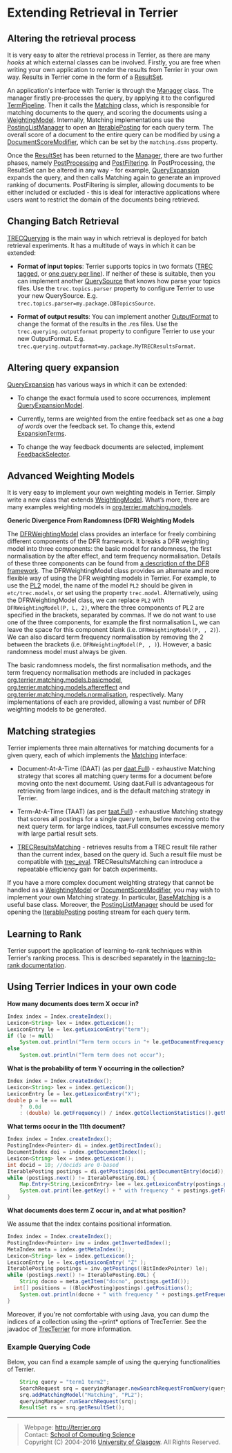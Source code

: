 Extending Retrieval in Terrier
==============================

Altering the retrieval process
------------------------------

It is very easy to alter the retrieval process in Terrier, as there are many *hooks* at which external classes can be involved. Firstly, you are free when writing your own application to render the results from Terrier in your own way. Results in Terrier come in the form of a [ResultSet](javadoc/org/terrier/matching/ResultSet.html).

An application's interface with Terrier is through the [Manager](javadoc/org/terrier/querying/Manager.html) class. The manager firstly pre-processes the query, by applying it to the configured [TermPipeline](javadoc/org/terrier/terms/TermPipeline.html). Then it calls the [Matching](javadoc/org/terrier/matching/Matching.html) class, which is responsible for matching documents to the query, and scoring the documents using a [WeightingModel](javadoc/org/terrier/matching/models/WeightingModel.html). Internally, Matching implementations use the [PostingListManager](javadoc/org/terrier/matching/PostingListManager.html) to open an [IterablePosting](javadoc/org/terrier/structures/postings/IterablePosting.html) for each query term. The overall score of a document to the entire query can be modified by using a [DocumentScoreModifier](javadoc/org/terrier/matching/dsms/DocumentScoreModifier.html), which can be set by the `matching.dsms` property.

Once the [ResultSet](javadoc/org/terrier/matching/ResultSet.html) has been returned to the [Manager](javadoc/org/terrier/querying/Manager.html), there are two further phases, namely [PostProcessing](javadoc/org/terrier/querying/PostProcess.html) and [PostFiltering](javadoc/org/terrier/querying/PostFilter.html). In PostProcessing, the ResultSet can be altered in any way - for example, [QueryExpansion](javadoc/org/terrier/querying/QueryExpansion.html) expands the query, and then calls Matching again to generate an improved ranking of documents. PostFiltering is simpler, allowing documents to be either included or excluded - this is ideal for interactive applications where users want to restrict the domain of the documents being retrieved.

Changing Batch Retrieval
------------------------

[TRECQuerying](javadoc/org/terrier/applications/batchquerying/TRECQuerying.html) is the main way in which retrieval is deployed for batch retrieval experiments. It has a multitude of ways in which it can be extended:

-   **Format of input topics**: Terrier supports topics in two formats ([TREC tagged](javadoc/org/terrier/structures/TRECQuery.html), or [one query per line](javadoc/org/terrier/structures/SingleLineTRECQuery.html)). If neither of these is suitable, then you can implement another [QuerySource](javadoc/org/terrier/applications/batchquerying/QuerySource.html) that knows how parse your topics files. Use the `trec.topics.parser` property to configure Terrier to use your new QuerySource. E.g. `trec.topics.parser=my.package.DBTopicsSource`.

-   **Format of output results**: You can implement another [OutputFormat](javadoc/org/terrier/structures/outputformat/OutputFormat.html) to change the format of the results in the .res files. Use the `trec.querying.outputformat` property to configure Terrier to use your new OutputFormat. E.g. `trec.querying.outputformat=my.package.MyTRECResultsFormat`.

Altering query expansion
------------------------

[QueryExpansion](javadoc/org/terrier/querying/QueryExpansion.html) has various ways in which it can be extended:

-   To change the exact formula used to score occurrences, implement [QueryExpansionModel](javadoc/org/terrier/matching/models/queryexpansion/QueryExpansionModel.html).

-   Currently, terms are weighted from the entire feedback set as one a *bag of words* over the feedback set. To change this, extend [ExpansionTerms](javadoc/org/terrier/querying/ExpansionTerms.html).

-   To change the way feedback documents are selected, implement [FeedbackSelector](javadoc/org/terrier/querying/FeedbackSelector.html).

Advanced Weighting Models
-------------------------

It is very easy to implement your own weighting models in Terrier. Simply write a new class that extends [WeightingModel](javadoc/org/terrier/matching/models/WeightingModel.html). What’s more, there are many examples weighting models in [org.terrier.matching.models](javadoc/org/terrier/matching/models/package-summary.html).

**Generic Divergence From Randomness (DFR) Weighting Models**

The [DFRWeightingModel](javadoc/org/terrier/matching/models/DFRWeightingModel.html) class provides an interface for freely combining different components of the DFR framework. It breaks a DFR weighting model into three components: the basic model for randomness, the first normalisation by the after effect, and term frequency normalisation. Details of these three components can be found from [a description of the DFR framework](dfr_description.md). The DFRWeightingModel class provides an alternate and more flexible way of using the DFR weighting models in Terrier. For example, to use the [PL2](javadoc/org/terrier/matching/models/PL2.html) model, the name of the model `PL2` should be given in `etc/trec.models`, or set using the property `trec.model`. Alternatively, using the DFRWeightingModel class, we can replace `PL2` with `DFRWeightingModel(P, L, 2)`, where the three components of PL2 are specified in the brackets, separated by commas. If we do not want to use one of the three components, for example the first normalisation L, we can leave the space for this component blank (i.e. `DFRWeightingModel(P, , 2)`). We can also discard term frequency normalisation by removing the 2 between the brackets (i.e. `DFRWeightingModel(P, , )`). However, a basic randomness model must always be given.

The basic randomness models, the first normalisation methods, and the term frequency normalisation methods are included in packages [org.terrier.matching.models.basicmodel](javadoc/org/terrier/matching/models/basicmodel/package-summary.html), [org.terrier.matching.models.aftereffect](javadoc/org/terrier/matching/models/aftereffect/package-summary.html) and [org.terrier.matching.models.normalisation](javadoc/org/terrier/matching/models/normalisation/package-summary.html), respectively. Many implementations of each are provided, allowing a vast number of DFR weighting models to be generated.

Matching strategies
-------------------

Terrier implements three main alternatives for matching documents for a given query, each of which implements the [Matching](javadoc/org/terrier/matching/Matching.html) interface:

-   Document-At-A-Time (DAAT) (as per [daat.Full](javadoc/org/terrier/matching/daat/Full.html)) - exhaustive Matching strategy that scores all matching query terms for a document before moving onto the next documemt. Using daat.Full is advantageous for retrieving from large indices, and is the default matching strategy in Terrier.

-   Term-At-A-Time (TAAT) (as per [taat.Full](javadoc/org/terrier/matching/taat/Full.html)) - exhaustive Matching strategy that scores all postings for a single query term, before moving onto the next query term. for large indices, taat.Full consumes excessive memory with large partial result sets.

-   [TRECResultsMatching](javadoc/org/terrier/matching/TRECResultsMatching.html) - retrieves results from a TREC result file rather than the current index, based on the query id. Such a result file must be compatible with [trec\_eval](http://trec.nist.gov/trec_eval). TRECResultsMatching can introduce a repeatable efficiency gain for batch experiments.

If you have a more complex document weighting strategy that cannot be handled as a [WeightingModel](javadoc/org/terrier/matching/models/WeightingModel.html) or [DocumentScoreModifier](javadoc/org/terrier/matching/dsms/DocumentScoreModifier.html), you may wish to implement your own Matching strategy. In particular, [BaseMatching](javadoc/org/terrier/matching/BaseMatching.html) is a useful base class. Moreover, the [PostingListManager](javadoc/org/terrier/matching/PostingListManager.html) should be used for opening the [IterablePosting](javadoc/org/terrier/structures/postings/IterablePosting.html) posting stream for each query term.


Learning to Rank
----------------
Terrier support the application of learning-to-rank techniques within Terrier's ranking process. This is described separately in the [learning-to-rank documentation](learning.md).

Using Terrier Indices in your own code
--------------------------------------

**How many documents does term X occur in?**
```java
Index index = Index.createIndex();
Lexicon<String> lex = index.getLexicon();
LexiconEntry le = lex.getLexiconEntry("term");
if (le != null)
	System.out.println("Term term occurs in "+ le.getDocumentFrequency() + " documents");
else
	System.out.println("Term term does not occur");
```

**What is the probability of term Y occurring in the collection?**
```java
Index index = Index.createIndex();
Lexicon<String> lex = index.getLexicon();
LexiconEntry le = lex.getLexiconEntry("X");
double p = le == null
	?  0.0d
	: (double) le.getFrequency() / index.getCollectionStatistics().getNumberOfTokens();
```

**What terms occur in the 11th document?**
```java
Index index = Index.createIndex();
PostingIndex<Pointer> di = index.getDirectIndex();
DocumentIndex doi = index.getDocumentIndex();
Lexicon<String> lex = index.getLexicon();
int docid = 10; //docids are 0-based
IterablePosting postings = di.getPostings(doi.getDocumentEntry(docid));
while (postings.next() != IterablePosting.EOL) {
	Map.Entry<String,LexiconEntry> lee = lex.getLexiconEntry(postings.getId());
	System.out.print(lee.getKey() + " with frequency " + postings.getFrequency());
}
```

**What documents does term Z occur in, and at what position?**

We assume that the index contains positional information.

```java
Index index = Index.createIndex();
PostingIndex<Pointer> inv = index.getInvertedIndex();
MetaIndex meta = index.getMetaIndex();
Lexicon<String> lex = index.getLexicon();
LexiconEntry le = lex.getLexiconEntry( "Z" );
IterablePosting postings = inv.getPostings((BitIndexPointer) le);
while (postings.next() != IterablePosting.EOL) {
	String docno = meta.getItem("docno", postings.getId());
  int[] positions = ((BlockPosting)postings).getPositions();
	System.out.println(docno + " with frequency " + postings.getFrequency() + " and positions " + Arrays.toString(positions));
}
```

Moreover, if you're not comfortable with using Java, you can dump the indices of a collection using the –print\* options of TrecTerrier. See the javadoc of [TrecTerrier](javadoc/org/terrier/applications/TrecTerrier.html) for more information.

### Example Querying Code

Below, you can find a example sample of using the querying functionalities of Terrier.

```java
    String query = "term1 term2";
    SearchRequest srq = queryingManager.newSearchRequestFromQuery(query);
    srq.addMatchingModel("Matching", "PL2");
    queryingManager.runSearchRequest(srq);
    ResultSet rs = srq.getResultSet();
```

------------------------------------------------------------------------

> Webpage: <http://terrier.org>  
> Contact: [School of Computing Science](http://www.dcs.gla.ac.uk/)  
> Copyright (C) 2004-2016 [University of Glasgow](http://www.gla.ac.uk/). All Rights Reserved.
